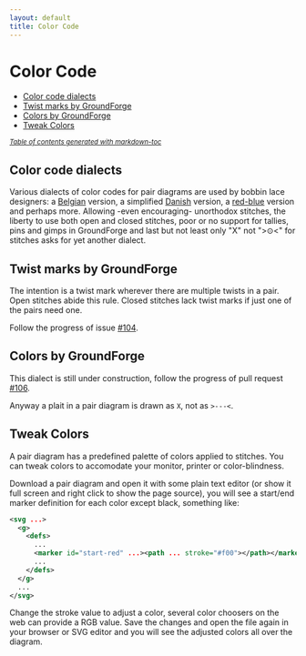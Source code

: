 ```yaml
---
layout: default
title: Color Code
---
```


Color Code
==========

- [Color code dialects](#color-code-dialects)
- [Twist marks by GroundForge](#twist-marks-by-groundforge)
- [Colors by GroundForge](#colors-by-groundforge)
- [Tweak Colors](#tweak-colors)

<sup><i><a href='http://ecotrust-canada.github.io/markdown-toc/'>Table of contents generated with markdown-toc</a></i></sup>


Color code dialects
-------------------

Various dialects of color codes for pair diagrams are used by bobbin lace designers:
a [Belgian] version, a simplified [Danish] version, a [red-blue] version and perhaps more.
Allowing -even encouraging- unorthodox stitches, the liberty to use both open and closed stitches,
poor or no support for tallies, pins and gimps in GroundForge and last but not least
only "X" not ">&#x02299;<" for stitches asks for yet another dialect.

[Belgian]: https://www.mail-archive.com/lace@arachne.com/msg51345.html
[Danish]: https://www.mail-archive.com/lace@arachne.com/msg51355.html
[red-blue]: http://susanroberts.info/Working%20diagrams%20-%20part%202.pdf


Twist marks by GroundForge
--------------------------

The intention is a twist mark wherever there are multiple twists in a pair.
Open stitches abide this rule. Closed stitches lack twist marks if just one of the pairs need one.

Follow the progress of issue [#104]( https://github.com/d-bl/GroundForge/issues/104).

Colors by GroundForge
---------------------

This dialect is still under construction,
follow the progress of pull request [#106](https://github.com/d-bl/GroundForge/pull/106).

Anyway a plait in a pair diagram is drawn as `X`, not as `>---<`.


Tweak Colors
------------

A pair diagram has a predefined palette of colors applied to stitches. You can tweak colors to accomodate your monitor, printer or color-blindness.

Download a pair diagram and open it with some plain text editor (or show it full screen and right click to show the page source), you will see a start/end marker definition for each color except black, something like:
```xml
<svg ...>
  <g>
    <defs>
      ...
      <marker id="start-red" ...><path ... stroke="#f00"></path></marker>
      ...
    </defs>
  </g>
  ...
</svg>
```

Change the stroke value to adjust a color, several color choosers on the web can provide a RGB value. Save the changes and open the file again in your browser or SVG editor and you will see the adjusted colors all over the diagram.